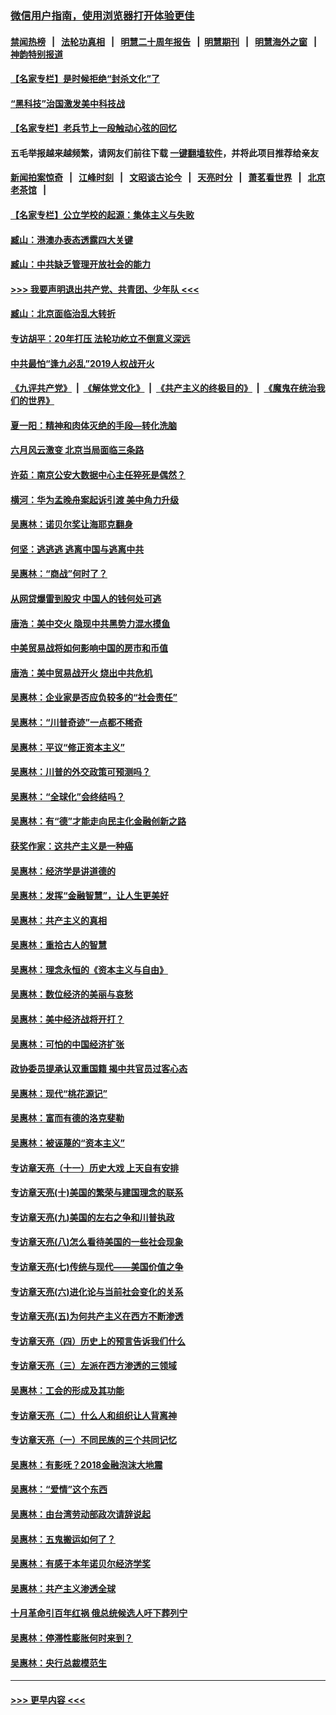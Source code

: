 ### [微信用户指南，使用浏览器打开体验更佳](https://github.com/gfw-breaker/banned-news1/blob/master/indexes/wechat-guide.md?t=0)
#### [禁闻热榜](热点新闻.md?t=0)  &nbsp;&nbsp;|&nbsp;&nbsp; [法轮功真相](https://github.com/gfw-breaker/truth/blob/master/README.md?t=0) &nbsp;&nbsp;|&nbsp;&nbsp; [明慧二十周年报告](https://github.com/gfw-breaker/mh-reports/blob/master/README.md?t=0) &nbsp;&nbsp;|&nbsp;&nbsp;[明慧期刊](https://github.com/gfw-breaker/mh-qikan) &nbsp;&nbsp;|&nbsp;&nbsp; [明慧海外之窗](https://github.com/gfw-breaker/mh-news/blob/master/README.md?t=0) &nbsp;&nbsp;|&nbsp;&nbsp; [神韵特别报道](https://github.com/gfw-breaker/mh-news/blob/master/shenyun.md?t=0)
#### [【名家专栏】是时候拒绝“封杀文化”了](../pages/nsc423/n11814093.md?t=02121855) 
#### [“黑科技”治国激发美中科技战](../pages/nsc423/n11638056.md?t=02121855) 
#### [【名家专栏】老兵节上一段触动心弦的回忆](../pages/nsc423/n11646016.md?t=02121855) 
#### 五毛举报越来越频繁，请网友们前往下载 [一键翻墙软件](https://github.com/gfw-breaker/ssr-accounts)，并将此项目推荐给亲友
#### [新闻拍案惊奇](https://github.com/gfw-breaker/banned-news1/blob/master/pages/link4.md) &nbsp;&nbsp;|&nbsp;&nbsp; [江峰时刻](https://github.com/gfw-breaker/banned-news1/blob/master/pages/link4.md) &nbsp;&nbsp;|&nbsp;&nbsp; [文昭谈古论今](https://github.com/gfw-breaker/banned-news1/blob/master/pages/link4.md) &nbsp;&nbsp;|&nbsp;&nbsp; [天亮时分](https://github.com/gfw-breaker/banned-news1/blob/master/pages/link4.md) &nbsp;&nbsp;|&nbsp;&nbsp; [萧茗看世界](https://github.com/gfw-breaker/banned-news1/blob/master/pages/link4.md) &nbsp;&nbsp;|&nbsp;&nbsp; [北京老茶馆](https://github.com/gfw-breaker/banned-news1/blob/master/pages/link4.md) &nbsp;&nbsp;|&nbsp;&nbsp; 
#### [【名家专栏】公立学校的起源：集体主义与失败](../pages/nsc423/n11601833.md?t=02121855) 
#### [臧山：港澳办表态透露四大关键](../pages/nsc423/n11421628.md?t=02121855) 
#### [臧山：中共缺乏管理开放社会的能力](../pages/nsc423/n11407457.md?t=02121855) 
#### [>>> 我要声明退出共产党、共青团、少年队 <<<](https://github.com/begood0513/goodnews/blob/master/quit/letter.md) 
#### [臧山：北京面临治乱大转折](../pages/nsc423/n11406895.md?t=02121855) 
#### [专访胡平：20年打压 法轮功屹立不倒意义深远](../pages/nsc423/n11398800.md?t=02121855) 
#### [中共最怕“逢九必乱”2019人权战开火](../pages/nsc423/n11385248.md?t=02121855) 
#### [《九评共产党》](https://github.com/begood0513/9ping.md/blob/master/README.md) &nbsp;|&nbsp; [《解体党文化》](../../../../jtdwh.md/blob/master/README.md)  &nbsp;|&nbsp; [《共产主义的终极目的》](../../../../gczydzjmd.md/blob/master/README.md) &nbsp;|&nbsp; [《魔鬼在统治我们的世界》](../../../../mgztzwmdsj.md/blob/master/README.md) 
#### [夏一阳：精神和肉体灭绝的手段—转化洗脑](../pages/nsc423/n11368250.md?t=02121855) 
#### [六月风云激变 北京当局面临三条路](../pages/nsc423/n11313668.md?t=02121855) 
#### [许茹：南京公安大数据中心主任猝死是偶然？](../pages/nsc423/n11064744.md?t=02121855) 
#### [横河：华为孟晚舟案起诉引渡 美中角力升级](../pages/nsc423/n11027230.md?t=02121855) 
#### [吴惠林：诺贝尔奖让海耶克翻身](../pages/nsc423/n10890049.md?t=02121855) 
#### [何坚：逃逃逃 逃离中国与逃离中共](../pages/nsc423/n10592891.md?t=02121855) 
#### [吴惠林：“商战”何时了？](../pages/nsc423/n10573558.md?t=02121855) 
#### [从网贷爆雷到股灾 中国人的钱何处可逃](../pages/nsc423/n10572800.md?t=02121855) 
#### [唐浩：美中交火 隐现中共黑势力混水摸鱼](../pages/nsc423/n10544040.md?t=02121855) 
#### [中美贸易战将如何影响中国的房市和币值](../pages/nsc423/n10543697.md?t=02121855) 
#### [唐浩：美中贸易战开火 烧出中共危机](../pages/nsc423/n10540126.md?t=02121855) 
#### [吴惠林：企业家是否应负较多的“社会责任”](../pages/nsc423/n10535022.md?t=02121855) 
#### [吴惠林：“川普奇迹”一点都不稀奇](../pages/nsc423/n10512808.md?t=02121855) 
#### [吴惠林：平议“修正资本主义”](../pages/nsc423/n10495724.md?t=02121855) 
#### [吴惠林：川普的外交政策可预测吗？](../pages/nsc423/n10462387.md?t=02121855) 
#### [吴惠林：“全球化”会终结吗？](../pages/nsc423/n10452838.md?t=02121855) 
#### [吴惠林：有“德”才能走向民主化金融创新之路](../pages/nsc423/n10432292.md?t=02121855) 
#### [获奖作家：这共产主义是一种癌](../pages/nsc423/n10431541.md?t=02121855) 
#### [吴惠林：经济学是讲道德的](../pages/nsc423/n10398014.md?t=02121855) 
#### [吴惠林：发挥“金融智慧”，让人生更美好](../pages/nsc423/n10375019.md?t=02121855) 
#### [吴惠林：共产主义的真相](../pages/nsc423/n10351394.md?t=02121855) 
#### [吴惠林：重拾古人的智慧](../pages/nsc423/n10337691.md?t=02121855) 
#### [吴惠林：理念永恒的《资本主义与自由》](../pages/nsc423/n10316274.md?t=02121855) 
#### [吴惠林：数位经济的美丽与哀愁](../pages/nsc423/n10292946.md?t=02121855) 
#### [吴惠林：美中经济战将开打？](../pages/nsc423/n10258825.md?t=02121855) 
#### [吴惠林：可怕的中国经济扩张](../pages/nsc423/n10219147.md?t=02121855) 
#### [政协委员提承认双重国籍 揭中共官员过客心态](../pages/nsc423/n10208809.md?t=02121855) 
#### [吴惠林：现代“桃花源记”](../pages/nsc423/n10185234.md?t=02121855) 
#### [吴惠林：富而有德的洛克斐勒](../pages/nsc423/n10142264.md?t=02121855) 
#### [吴惠林：被诬蔑的“资本主义”](../pages/nsc423/n10124816.md?t=02121855) 
#### [专访章天亮（十一）历史大戏 上天自有安排](../pages/nsc423/n10094905.md?t=02121855) 
#### [专访章天亮(十)美国的繁荣与建国理念的联系](../pages/nsc423/n10094899.md?t=02121855) 
#### [专访章天亮(九)美国的左右之争和川普执政](../pages/nsc423/n10094889.md?t=02121855) 
#### [专访章天亮(八)怎么看待美国的一些社会现象](../pages/nsc423/n10094857.md?t=02121855) 
#### [专访章天亮(七)传统与现代——美国价值之争](../pages/nsc423/n10093140.md?t=02121855) 
#### [专访章天亮(六)进化论与当前社会变化的关系](../pages/nsc423/n10092036.md?t=02121855) 
#### [专访章天亮(五)为何共产主义在西方不断渗透](../pages/nsc423/n10083620.md?t=02121855) 
#### [专访章天亮（四）历史上的预言告诉我们什么](../pages/nsc423/n10083606.md?t=02121855) 
#### [专访章天亮（三）左派在西方渗透的三领域](../pages/nsc423/n10081115.md?t=02121855) 
#### [吴惠林：工会的形成及其功能](../pages/nsc423/n10080633.md?t=02121855) 
#### [专访章天亮（二）什么人和组织让人背离神](../pages/nsc423/n10076637.md?t=02121855) 
#### [专访章天亮（一）不同民族的三个共同记忆](../pages/nsc423/n10074188.md?t=02121855) 
#### [吴惠林：有影呒？2018金融泡沫大地震](../pages/nsc423/n10040534.md?t=02121855) 
#### [吴惠林：“爱情”这个东西](../pages/nsc423/n10019423.md?t=02121855) 
#### [吴惠林：由台湾劳动部政次请辞说起](../pages/nsc423/n9979679.md?t=02121855) 
#### [吴惠林：五鬼搬运如何了？](../pages/nsc423/n9925338.md?t=02121855) 
#### [吴惠林：有感于本年诺贝尔经济学奖](../pages/nsc423/n9871883.md?t=02121855) 
#### [吴惠林：共产主义渗透全球](../pages/nsc423/n9812748.md?t=02121855) 
#### [十月革命引百年红祸 俄总统候选人吁下葬列宁](../pages/nsc423/n9810182.md?t=02121855) 
#### [吴惠林：停滞性膨胀何时来到？](../pages/nsc423/n9764136.md?t=02121855) 
#### [吴惠林：央行总裁模范生](../pages/nsc423/n9728134.md?t=02121855) 

----
#### [ >>> 更早内容 <<< ](../indexes/nsc423-earlier.md)

